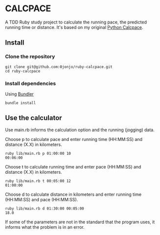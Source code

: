 # CALCPACE

A TDD Ruby study project to calculate the running pace, the predicted running time or distance. It's based on my original [Python Calcpace](https://github.com/0jonjo/calcpace-py).

## Install

### Clone the repository

```shell
git clone git@github.com:0jonjo/ruby-calcpace.git
cd ruby-calcpace
```

### Install dependencies

Using [Bundler](https://github.com/bundler/bundler)

```shell
bundle install
```

## Use the calculator

Use main.rb informs the calculation option and the running (jogging) data. 

Choose p to calculate pace and enter running time (HH:MM:SS) and distance (X.X) in kilometers.

```shell
ruby lib/main.rb p 01:00:00 10
00:06:00
```

Choose t to calculate running time and enter pace  (HH:MM:SS) and distance (X.X) in kilometers.

```shell
ruby lib/main.rb t 00:05:00 12
01:00:00
```

Choose d to calculate distance in kilometers and enter running time (HH:MM:SS) and pace (HH:MM:SS).

```shell
ruby lib/main.rb d 01:30:00 00:05:00
18.0
```

If some of the parameters are not in the standard that the program uses, it informs what the problem is in an error.
